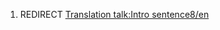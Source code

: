 1.  REDIRECT [Translation talk:Intro
    sentence8/en](Translation_talk:Intro_sentence8/en "wikilink")